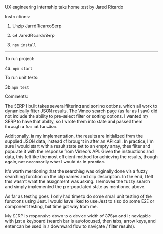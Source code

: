 UX engineering internship take home test by Jared Ricardo

Instructions:  

1. Unzip JaredRicardoSerp 

2. cd JaredRicardoSerp

3. `npm install` 

------------------

To run project: 

4a. `npm start`

To run unit tests: 

3b.`npm test`


Comments: 

The SERP I built takes several filtering and sorting options, which all work to dynamically filter JSON results. The Vimeo search page (as far as I saw) did not include the ability to pre-select filter or sorting options. I wanted my SERP to have that ability, so I wrote them into state and passed them through a format function. 

Additionally, in my implementation, the results are initialized from the supplied JSON data, instead of brought in after an API call. In practice, I'm sure I would start with a result state set to an empty array, then filter and populate it with the response from Vimeo's API. Given the instructions and data, this felt like the most efficient method for achieving the results, though again, not necessarily what I would do in practice. 

It's worth mentioning that the searching was originally done via a fuzzy searching function on the clip names and clip description. In the end, I felt this wasn't what the assignment was asking. I removed the fuzzy search and simply implemented the pre-populated state as mentioned above. 

As far as testing goes, I only had time to do some small unit testing of the functions using Jest. I would have liked to use Jest to also do some E2E or component testing, but time got way from me. 

My SERP is responsive down to a device width of 375px and is navigable with just a keyboard (search bar is autofocused, then tabs, arrow keys, and enter can be used in a downward flow to navigate / filter results).
